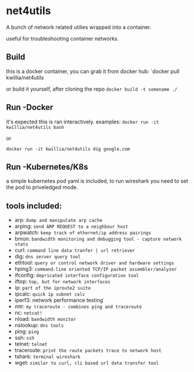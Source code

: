 # net4utils

A bunch of network related utilies wrapped into a container.

useful for troubleshooting container networks.

## Build

this is a docker container, you can grab it from docker hub:
`docker pull kwillia/net4utils

or build it yourself, after cloning the repo
`docker build -t somename ./`

## Run -Docker

it's expected this is ran interactively. examples:
`docker run -it kwillia/net4utils bash`

or 

`docker run -it kwillia/net4utils dig google.com`

## Run -Kubernetes/K8s

a simple kubernetes pod yaml is included, to run wireshark you need to set the pod to priveledged mode.


## tools included:

 - arp: `dump and manipulate arp cache`
 - arping: `send ARP REQUEST to a neighbour host`
 - arpwatch: `keep track of ethernet/ip address pairings`
 - bmon: `bandwidth monitoring and debugging tool - capture network stats`
 - curl: `command line data tranfer | url retriever`
 - dig: `dns server query tool`
 - ethtool: `query or control network driver and hardware settings`
 - hping3: `command-line oriented TCP/IP packet assembler/analyzer`
 - ifconfig: `depricated interface configuration tool`
 - iftop: `top, but for network interfaces`
 - ip: `part of the iproute2 suite`
 - ipcalc: `quick ip subnet calc`
 - iperf3: network performance testing`
 - mtr: `my traceroute - combines ping and traceroute`
 - nc: `netcat!`
 - nload: `bandwidth monitor`
 - nslookup: `dns tools`
 - ping: `ping`
 - ssh: `ssh`
 - telnet: `telnet`
 - traceroute: `print the route packets trace to network host`
 - tshark: `terminal wireshark`
 - wget: `similar to curl, cli based url data transfer tool`
